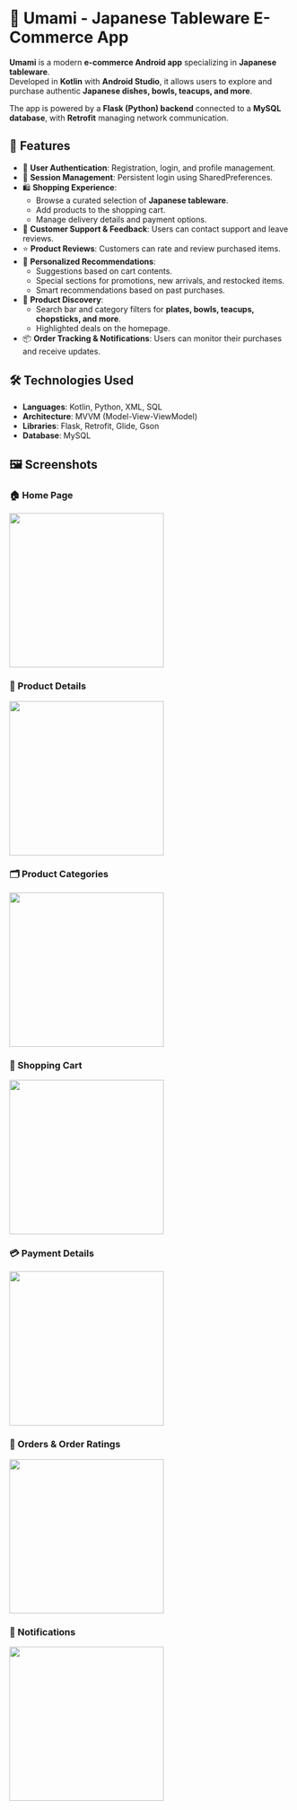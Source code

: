 # 🍣 Umami - Japanese Tableware E-Commerce App

**Umami** is a modern **e-commerce Android app** specializing in **Japanese tableware**.  
Developed in **Kotlin** with **Android Studio**, it allows users to explore and purchase authentic **Japanese dishes, bowls, teacups, and more**.  

The app is powered by a **Flask (Python) backend** connected to a **MySQL database**, with **Retrofit** managing network communication.

## 🚀 Features
- 🔐 **User Authentication**: Registration, login, and profile management.  
- 🔄 **Session Management**: Persistent login using SharedPreferences.  
- 🛍️ **Shopping Experience**:
  - Browse a curated selection of **Japanese tableware**.  
  - Add products to the shopping cart.  
  - Manage delivery details and payment options.  
- 💬 **Customer Support & Feedback**: Users can contact support and leave reviews.  
- ⭐ **Product Reviews**: Customers can rate and review purchased items.  
- 🧠 **Personalized Recommendations**:  
  - Suggestions based on cart contents.  
  - Special sections for promotions, new arrivals, and restocked items.  
  - Smart recommendations based on past purchases.  
- 🔎 **Product Discovery**:  
  - Search bar and category filters for **plates, bowls, teacups, chopsticks, and more**.  
  - Highlighted deals on the homepage.  
- 📦 **Order Tracking & Notifications**: Users can monitor their purchases and receive updates.

## 🛠️ Technologies Used
- **Languages**: Kotlin, Python, XML, SQL  
- **Architecture**: MVVM (Model-View-ViewModel)  
- **Libraries**: Flask, Retrofit, Glide, Gson  
- **Database**: MySQL 

## 🖼️ Screenshots

### 🏠 Home Page
<img src="docs/screenshot_home.jpg" width="275"/>

### 📄 Product Details
<img src="docs/screenshot_product.jpg" width="275"/>

### 🗂️ Product Categories
<img src="docs/screenshot_categories.jpg" width="275"/>

### 🛒 Shopping Cart
<img src="docs/screenshot_cart.jpg" width="275"/>

### 💳 Payment Details
<img src="docs/screenshot_payment.jpg" width="275"/>

### 📜 Orders & Order Ratings
<img src="docs/screenshot_orders.jpg" width="275"/>

### 🔔 Notifications
<img src="docs/screenshot_notifications.jpg" width="275"/>
